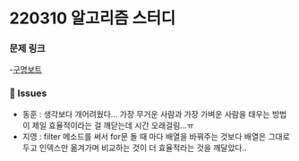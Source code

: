# 220310 알고리즘 스터디

### 문제 링크

-[구명보트](https://programmers.co.kr/learn/courses/30/lessons/42885)

### 👾 Issues

- 동훈 : 생각보다 개어려웠다... 가장 무거운 사람과 가장 가벼운 사람을 태우는 방법이 제일 효율적이라는 걸 깨닫는데 시간 오래걸림...ㅠ
- 지영 : filter 메소드를 써서 for문 돌 때 마다 배열을 바꿔주는 것보다 배열은 그대로 두고 인덱스만 옮겨가며 비교하는 것이 더 효율적라는 것을 깨달았다..
